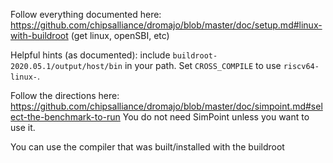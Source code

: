 
Follow everything documented here: https://github.com/chipsalliance/dromajo/blob/master/doc/setup.md#linux-with-buildroot
(get linux, openSBI, etc)

Helpful hints (as documented): include `buildroot-2020.05.1/output/host/bin` in your path. Set `CROSS_COMPILE` to use `riscv64-linux-`.

Follow the directions here: https://github.com/chipsalliance/dromajo/blob/master/doc/simpoint.md#select-the-benchmark-to-run
You do not need SimPoint unless you want to use it.

You can use the compiler that was built/installed with the buildroot